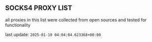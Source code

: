 ## SOCKS4 PROXY LIST

all proxies in this list were collected from open sources and tested for functionality

last update: `2025-01-10 04:04:04.623368+00:00`